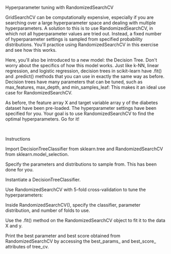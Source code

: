 Hyperparameter tuning with RandomizedSearchCV

GridSearchCV can be computationally expensive, especially if you are searching over a large hyperparameter space and dealing with multiple hyperparameters. A solution to this is to use RandomizedSearchCV, in which not all hyperparameter values are tried out. Instead, a fixed number of hyperparameter settings is sampled from specified probability distributions. You'll practice using RandomizedSearchCV in this exercise and see how this works.

Here, you'll also be introduced to a new model: the Decision Tree. Don't worry about the specifics of how this model works. Just like k-NN, linear regression, and logistic regression, decision trees in scikit-learn have .fit() and .predict() methods that you can use in exactly the same way as before. Decision trees have many parameters that can be tuned, such as max_features, max_depth, and min_samples_leaf: This makes it an ideal use case for RandomizedSearchCV.

As before, the feature array X and target variable array y of the diabetes dataset have been pre-loaded. The hyperparameter settings have been specified for you. Your goal is to use RandomizedSearchCV to find the optimal hyperparameters. Go for it!

<br>

Instructions

Import DecisionTreeClassifier from sklearn.tree and RandomizedSearchCV from sklearn.model_selection.

Specify the parameters and distributions to sample from. This has been done for you.

Instantiate a DecisionTreeClassifier.

Use RandomizedSearchCV with 5-fold cross-validation to tune the hyperparameters:

Inside RandomizedSearchCV(), specify the classifier, parameter distribution, and number of folds to use.

Use the .fit() method on the RandomizedSearchCV object to fit it to the data X and y.

Print the best parameter and best score obtained from RandomizedSearchCV by accessing the best_params_ and best_score_ attributes of tree_cv.
